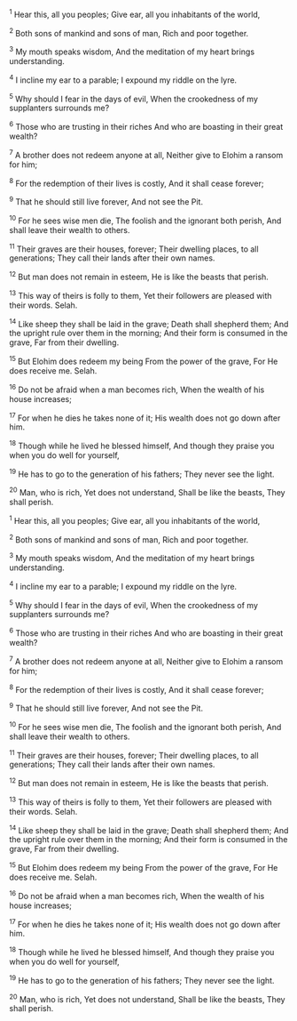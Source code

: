 <sup>1</sup> Hear this, all you peoples; Give ear, all you inhabitants of the world,

<sup>2</sup> Both sons of mankind and sons of man, Rich and poor together.

<sup>3</sup> My mouth speaks wisdom, And the meditation of my heart brings understanding.

<sup>4</sup> I incline my ear to a parable; I expound my riddle on the lyre.

<sup>5</sup> Why should I fear in the days of evil, When the crookedness of my supplanters surrounds me?

<sup>6</sup> Those who are trusting in their riches And who are boasting in their great wealth?

<sup>7</sup> A brother does not redeem anyone at all, Neither give to Elohim a ransom for him;

<sup>8</sup> For the redemption of their lives is costly, And it shall cease forever;

<sup>9</sup> That he should still live forever, And not see the Pit.

<sup>10</sup> For he sees wise men die, The foolish and the ignorant both perish, And shall leave their wealth to others.

<sup>11</sup> Their graves are their houses, forever; Their dwelling places, to all generations; They call their lands after their own names.

<sup>12</sup> But man does not remain in esteem, He is like the beasts that perish.

<sup>13</sup> This way of theirs is folly to them, Yet their followers are pleased with their words. Selah.

<sup>14</sup> Like sheep they shall be laid in the grave; Death shall shepherd them; And the upright rule over them in the morning; And their form is consumed in the grave, Far from their dwelling.

<sup>15</sup> But Elohim does redeem my being From the power of the grave, For He does receive me. Selah.

<sup>16</sup> Do not be afraid when a man becomes rich, When the wealth of his house increases;

<sup>17</sup> For when he dies he takes none of it; His wealth does not go down after him.

<sup>18</sup> Though while he lived he blessed himself, And though they praise you when you do well for yourself,

<sup>19</sup> He has to go to the generation of his fathers; They never see the light.

<sup>20</sup> Man, who is rich, Yet does not understand, Shall be like the beasts, They shall perish.

<sup>1</sup> Hear this, all you peoples; Give ear, all you inhabitants of the world,

<sup>2</sup> Both sons of mankind and sons of man, Rich and poor together.

<sup>3</sup> My mouth speaks wisdom, And the meditation of my heart brings understanding.

<sup>4</sup> I incline my ear to a parable; I expound my riddle on the lyre.

<sup>5</sup> Why should I fear in the days of evil, When the crookedness of my supplanters surrounds me?

<sup>6</sup> Those who are trusting in their riches And who are boasting in their great wealth?

<sup>7</sup> A brother does not redeem anyone at all, Neither give to Elohim a ransom for him;

<sup>8</sup> For the redemption of their lives is costly, And it shall cease forever;

<sup>9</sup> That he should still live forever, And not see the Pit.

<sup>10</sup> For he sees wise men die, The foolish and the ignorant both perish, And shall leave their wealth to others.

<sup>11</sup> Their graves are their houses, forever; Their dwelling places, to all generations; They call their lands after their own names.

<sup>12</sup> But man does not remain in esteem, He is like the beasts that perish.

<sup>13</sup> This way of theirs is folly to them, Yet their followers are pleased with their words. Selah.

<sup>14</sup> Like sheep they shall be laid in the grave; Death shall shepherd them; And the upright rule over them in the morning; And their form is consumed in the grave, Far from their dwelling.

<sup>15</sup> But Elohim does redeem my being From the power of the grave, For He does receive me. Selah.

<sup>16</sup> Do not be afraid when a man becomes rich, When the wealth of his house increases;

<sup>17</sup> For when he dies he takes none of it; His wealth does not go down after him.

<sup>18</sup> Though while he lived he blessed himself, And though they praise you when you do well for yourself,

<sup>19</sup> He has to go to the generation of his fathers; They never see the light.

<sup>20</sup> Man, who is rich, Yet does not understand, Shall be like the beasts, They shall perish.

